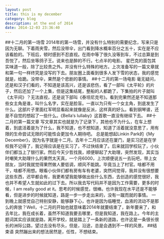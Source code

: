 ```yaml
---
layout: post
title: this is my december
category: blog
description: at the end of 2014
date: 2014-12-03 23:36:40
---
```

##十二月的第一场雪
2014年的第一场雪，并没有什么特别的需要纪念，写来只是因为无聊。下着雨夹雪，然后没带伞，出门看到降水概率百分之五十，实在是不应该看脸的。下班后，顿时感到不忍直视。在雨中等了很久没等到车，不过总算是到吾悦了，然后坐等鸽子王。说来也是醉的不行。七点半的电影。
星巴克的面包其实味道一般，除了比较贵之外。并没有什么特殊的地方。上次准备写的一篇文章就和第一句一样终究是没写的下去。朋友圈上面看到很多人发下雪的状态，我的感觉就是，给跪。没带伞，果然是个悲剧的事情。
##十二月的第一场电影
毫无疑问，还是和汉子们看的，不知道是该高兴，还是该悲伤，看了一部叫《太平轮》的片子，然后还加了一个上集，但是这集结尾，整船的人都跪了，下集拍的片子就叫《太平间》？无法直视，还是说下部叫《泰坦尼克号》。看到完果然还是不知道那些女主角是谁，叫什么名字，实在是脸盲。一直以为只有一个女主角，到底发生了什么。这部片子里面红军明显看起来就像是反派，这样真的好么。看到钢琴谱，还是不自觉的想起了一些什么。《Bella‘s lullaby》这首歌一直没有继续下去。
##十二月的第一篇文章
写文章其实也就是为了记录下，其他也不为什么，在车上想着，到底活着是为了什么，我不知道，也不想知道，知道了活着就没意思了，用有限的生命尝试无限的可能性会更加令人期待吧。
总是能想起Linkin Park的《My December》，因为名字就是十二月。去年十二月应该还在厦门，是实习还是在学校我不记得了，我记得应该是在实习了，不过快结束了。后来就回学校玩了，小伙伴们都当上了银行家。然后今天少哲找我，顺便聊起了大助理，突然发现，其实当时嘲笑大助理什么的果然太天真，一个月6000，上次顺便说五一去玩吧，带上女朋友，当时我就觉得果然做人要低调，顺风不能跳。毕竟当上了村官。啥都不用干，啥都不用想。眼看小伙伴们都有房有车有老婆，突然间觉得，我并没有很想要这些东西，迟早都会有，我更希望我能够做出些什么东西，去创造的感觉很好，我也并不希望人生就如此的过下去。所以我去写代码并不是因为工作需要，更多的时候，I am really good at it。思考的时候感觉，很棒。也许我现在水平还是不能够看，但是进步的时候就知道，路是一步一步走出来的，没有一蹴而就的事情。
一到晚上就感觉自己特别安静，能够静下心，也许是因为临睡觉，血液的流动不是那么的奔放？Well，十二月的开始也就意味着2014年就要结束了，新年要来了，和去年比，我在成长着，虽然不知道我要去哪里，但是我知道，我在路上。今年的主题词其实应该就是路，离开学校，就是踏上了一条新的道路，也许这是一条很长很长的洲际公路，望过去没有尽头，但是，沿途，总是会遇到不一样的风景。
##结束语
突然蹦出来的想法居然是，任性，不想结束。
